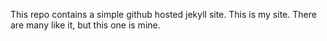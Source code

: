 This repo contains a simple github hosted jekyll site.
This is my site. There are many like it, but this one is mine.
